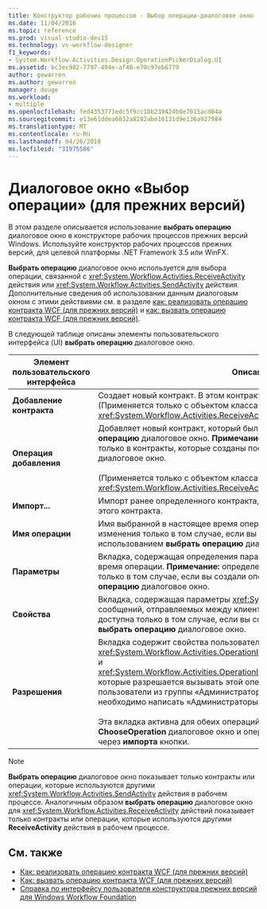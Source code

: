 ```yaml
---
title: Конструктор рабочих процессов - Выбор операции-диалоговое окно (для прежних версий)
ms.date: 11/04/2016
ms.topic: reference
ms.prod: visual-studio-dev15
ms.technology: vs-workflow-designer
f1_keywords:
- System.Workflow.Activities.Design.OperationPickerDialog.UI
ms.assetid: bc3ec902-7797-494e-af48-e70c97eb6779
author: gewarren
ms.author: gewarren
manager: douge
ms.workload:
- multiple
ms.openlocfilehash: fed4353771edc5f9cc1bb239424b0e7015acd84a
ms.sourcegitcommit: e13e61ddea6032a8282abe16131d9e136a927984
ms.translationtype: MT
ms.contentlocale: ru-RU
ms.lasthandoff: 04/26/2018
ms.locfileid: "31975586"
---
```

# <a name="choose-operation-dialog-box-legacy"></a>Диалоговое окно «Выбор операции» (для прежних версий)

В этом разделе описывается использование **выбрать операцию** диалоговое окно в конструкторе рабочих процессов прежних версий Windows. Используйте конструктор рабочих процессов прежних версий, для целевой платформы .NET Framework 3.5 или WinFX.

 **Выбрать операцию** диалоговое окно используется для выбора операции, связанной с <xref:System.Workflow.Activities.ReceiveActivity> действия или <xref:System.Workflow.Activities.SendActivity> действия. Дополнительные сведения об использовании данным диалоговым окном с этими действиями см. в разделе [как: реализовать операцию контракта WCF (для прежних версий)](../workflow-designer/how-to-implement-a-windows-communication-foundation-contract-operation-legacy.md) и [как: вызвать операцию контракта WCF (для прежних версий)](../workflow-designer/how-to-invoke-a-windows-communication-foundation-contract-operation-legacy.md).

 В следующей таблице описаны элементы пользовательского интерфейса (UI) **выбрать операцию** диалоговое окно.

|Элемент пользовательского интерфейса|Описание|
|----------------|-----------------|
|**Добавление контракта**|Создает новый контракт. В этом контракте можно задать новые операции. (Применяется только с объектом класса <xref:System.Workflow.Activities.ReceiveActivity>.)|
|**Операция добавления**|Добавляет новый контракт, который был создан в новые операции **выбрать операцию** диалоговое окно. **Примечание:** новые операции можно добавлять только в контракты, которые созданы посредством **выбрать операцию** диалоговое окно. <br /><br /> (Применяется только с объектом класса <xref:System.Workflow.Activities.ReceiveActivity>.)|
|**Импорт...**|Импорт ранее определенного контракта, позволяет выбрать операцию из этого контракта.|
|**Имя операции**|Имя выбранной в настоящее время операции. Это поле доступно для изменения только в том случае, если вы создали операцию с использованием **выбрать операцию** диалоговое окно.|
|**Параметры**|Вкладка, содержащая определения параметров выбранной в настоящее время операции. **Примечание:** определения параметров можно изменить только в том случае, если вы создали операцию с использованием **выбрать операцию** диалоговое окно.|
|**Свойства**|Вкладка, содержащая параметры <xref:System.Net.Security.ProtectionLevel> для сообщений, отправляемых между клиентом и службой. **Примечание:** вкладка доступна только в том случае, если вы создали операцию с использованием **выбрать операцию** диалоговое окно.|
|**Разрешения**|Вкладка содержит свойства пользователей <xref:System.Workflow.Activities.OperationInfoBase.PrincipalPermissionName%2A> и <xref:System.Workflow.Activities.OperationInfoBase.PrincipalPermissionRole%2A>, которые разрешается вызывать этой операции. Например, если только пользователи из группы «Администраторы» могли вызывать эту операцию, то необходимо написать «Администраторы» **роли** текстовое поле.<br /><br /> Эта вкладка активна для обеих операций, созданные с помощью **ChooseOperation** диалоговое окно и операций, которые были импортированы через **импорта** кнопки.|

> [!NOTE]
> **Выбрать операцию** диалоговое окно показывает только контракты или операции, которые используются другими <xref:System.Workflow.Activities.SendActivity> действия в рабочем процессе. Аналогичным образом **выбрать операцию** диалоговое окно для <xref:System.Workflow.Activities.ReceiveActivity> действий показывает только контракты или операции, которые используются другими **ReceiveActivity** действия в рабочем процессе.

## <a name="see-also"></a>См. также

- [Как: реализовать операцию контракта WCF (для прежних версий)](../workflow-designer/how-to-implement-a-windows-communication-foundation-contract-operation-legacy.md)
- [Как: вызвать операцию контракта WCF (для прежних версий)](../workflow-designer/how-to-invoke-a-windows-communication-foundation-contract-operation-legacy.md)
- [Справка по интерфейсу пользователя конструктора прежних версий для Windows Workflow Foundation](../workflow-designer/legacy-designer-for-windows-workflow-foundation-ui-help.md)